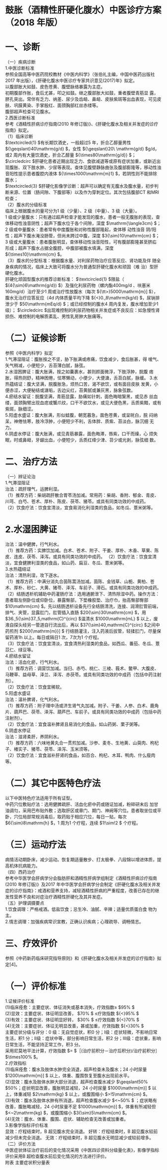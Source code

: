 # 鼓胀（酒精性肝硬化腹水）中医诊疗方案 （2018 年版）  
# 一、诊断  
（一）疾病诊断  
1.中医诊断标准  
参照全国高等中医药院校教材《中医内科学》（张伯礼主编，中国中医药出版社2017 年出版），《肝硬化腹水中医诊疗专家共识意见(2017)年》拟定。  
以腹部胀大如鼓、皮色苍黄、腹壁脉络暴露为主症。  
初期腹部作胀，食后尤甚，叩之如鼓。继之腹部胀大如鼓，重者腹壁青筋显 露，脐孔突出。常伴有乏力、纳差、尿少及齿衄、鼻衄、皮肤紫斑等出血表现，可见皮肤、巩膜黄染、手掌殷红、面颈胸部红丝赤缕等。  
腹部超声检查可见腹水。  
2.西医诊断标准  
参考《酒精性肝病诊疗指南(2010 年修订版)》、《肝硬化腹水及相关并发症的诊疗指南》拟定。  
（1）临床诊断  
$\textcircled{1} $有长期饮酒史，一般超过5 年，折合乙醇量男性 ${\geqslant}40\mathrm{g/d} $，女性 ${\geqslant}20\ \mathrm{g/d} $g/d，或2 周内有大量饮酒史，折合乙醇量 ${\times80\mathrm{g/d}} $；  
$\circledcirc $肝硬化患者近期出现乏力、食欲减退等或原有症状加重，或新近出现腹胀、双下肢水肿、少尿等表现。查体见腹壁静脉曲张及腹部膨隆等，移动性浊音阳性提示患者腹腔内液体 ${\times1000\mathrm{m}1} $，若阴性则不能排除腹水；  
$\textcircled{3} $肝硬化影像学诊断：超声可以确定有无腹水及腹水量，初步判断来源、位置（肠间隙、下腹部等）以及作为穿刺定位。其次包括腹部CT 和MRI 检查；  
（2）腹水的分级标准  
临床上根据腹水的量可分为1 级（少量）、2 级（中量）、3 级（大量）。  
1 级或少量腹水：只有通过超声检查才能发现的腹水，患者一般无腹胀的表现，查体移动性浊音阴性；超声下腹水位于各个间隙，深度 $\mathrm{\langle3cm} $；  
2 级或中量腹水：患者常有中度腹胀和对称性腹部隆起，查体移 动性浊音 阴/阳性；超声下腹水淹没肠管，但尚未跨过中腹，深度 $3{\sim}10\mathrm{cm} $； 3 级或大量腹水：患者腹胀明显，查体移动性浊音阳性，可有腹部膨隆甚至脐疝 形成；超声下腹水占据全腹腔，中腹部被腹水填满，深度 ${\times10}\mathrm{cm} $。  
（3）腹水的分型标准：根据腹水量、对利尿药物治疗应答反应、肾功能及伴 随全身疾病的情况，临床上大致可将腹水分为普通型肝硬化腹水和顽固（难 治）型肝硬化腹水。  
肝硬化顽固型腹水的推荐诊断标准： $\textcircled{1} $限盐（ $(4{\sim}6\mathrm{g/d}) $）及强化利尿药物（螺内酯400mg/d 、呋塞米160mg/d）治疗至少1 周或治疗性放腹水（每次 ${\tt>}5000\mathrm{m}] $），腹水无治疗应答反应（4d 内体质量平均下降 ${<}0.\,8\mathrm{kg/d} $，尿钠排泄少于 $50\mathrm{mEq/d} $；或已经控制的腹水4 周内复发，腹水增加至少1 级）； $\circledcirc $出现难控制的利尿药物相关并发症或不良反应：如急慢性肾损伤、难控制的电解质紊乱、男性乳房肿大胀痛等。  
# （二）证候诊断  
参照《中医内科学》拟定  
1.气滞湿阻证：腹胀按之不坚，胁下胀满或疼痛，饮食减少，食后胀甚，得 嗳气、矢气稍减，小便短少，舌苔薄白腻，脉弦。  
2.水湿困脾证：腹大胀满，按之如囊裹水，甚则颜面微浮，下肢浮肿，脘腹 痞胀，得热则舒，精神困倦，怯寒懒动，小便少，大便溏，舌苔白腻，脉缓。 3.水热蕴结证：腹大坚满，脘腹胀急，烦热口苦，渴不欲饮，或有面目皮肤 发黄，小便赤涩，大便秘结或溏垢，舌边尖红，苔黄腻或兼灰黑，脉象弦数。  
4.瘀结水留证：脘腹坚满，青筋显露，胁痛如针刺，面色晦暗黧黑，或见赤 丝血缕，面颈胸臂出现血痣或蟹爪纹，口干不欲饮水，或见大便色黑，舌质紫黯，或有紫斑，脉细涩。  
5.阳虚水盛证：腹大胀满，形似蛙腹，朝宽暮急，面色苍黄，或呈晄白，脘 闷纳呆，神倦怯寒，肢冷浮肿，小便短少不利，舌体胖、质紫、苔淡白，脉沉细 无力。  
6.阴虚水停证：腹大胀满，或见青筋暴露，面色晦滞，唇紫，口干而燥，心 烦失眠，时或鼻衄，牙龈出血，小便短少，舌质红绛少津、苔少或光剥，脉弦细 数。  
# 二、治疗方法  
（一）辨证论治  
1.气滞湿阻证  
治法：疏肝理气，运脾利湿。  
（1）推荐方药：柴胡疏肝散合胃苓汤加减。常用药：柴胡、香附、郁金、青皮、川芎、白芍、苍术、厚朴、陈皮、茯苓、猪苓。或具有同类功效的中成药。  
（2）饮食疗法：饮食宜清淡，宜食易消化利湿类的食品，如冬瓜、薏米粥等。  
# 2.水湿困脾证  
治法：温中健脾，行气利水。  
（1）推荐方药：实脾饮加减。白术、苍术、附子、干姜、厚朴、木香、草果、陈皮、连皮、茯苓、泽泻。或具有同类功效的中成药。 （2）饮食疗法：饮食宜清淡，宜食健脾利湿类的食品，如山药、扁豆、冬瓜、薏米粥等。  
3.水热蕴结证  
治法：清热利湿，攻下逐水。  
（1）推荐方药：中满分消丸合茵陈蒿汤加减。茵陈、金钱草、山栀、黄柏、苍术、厚朴、砂仁、大黄、猪苓、泽泻、车前子、滑石。或具有同类功效的中成药。  
（2）结肠透析机辅助中药灌肠疗法：选用通腑泄下、清热除湿中药。操作方法：患者取左侧卧位或仰卧位，暴露臀部，下垫橡胶垫、治疗巾，抬高臀部臀部 $10\mathrm{cm} $。先以结肠透析设备先行全结肠清洗，连接、润滑肛管前端，排气、夹管，显露肛门，肛管插入直肠 $20{\sim}30\mathrm{cm} $，用 $36.\,5{\sim}37.\,5\,mathrm{C}^{circ} $温清水 $1000\mathrm{mL} $ 以上，废液自探头经另一管道自行流出后，再以 $37{\sim}40\,mathrm{C}^{circ} $之间中药煎剂 $200{\mathrm{m}}] $ 行结肠灌注，注入药液后拔管，轻揉肛门，尽量保留药液1h 以上。每日或隔日1 次，7次为1 个疗程。  
（3）饮食疗法：饮食宜清淡，宜食清热利湿类的食品，如西瓜、番茄、冬瓜、薏苡仁、绿豆等。  
4.瘀结水留证  
治法：活血化瘀，行气利水。  
（1）推荐方药：调营饮加减。当归、赤芍、桃仁、三棱、莪术、鳖甲、大腹皮、马鞭草、益母草、泽兰、泽泻、赤茯苓。或具有同类功效的中成药（包括中药注射剂）。  
（2）饮食疗法：饮食宜稀软。  
5.阳虚水盛证  
治法：温补脾肾，化气利水。  
（1）推荐方药：附子理中汤或济生肾气丸加减。附子、干姜、人参、白术、鹿角片、葫芦巴、茯苓、泽泻、葫芦巴、车前子。或具有同类功效的中成药（包括中药注射剂）。  
（2）饮食疗法：宜食温补脾肾且易消化的食品，如山药粥、栗子粥等。  
6.阴虚水停证  
治法：滋肾柔肝，养阴利水。  
（1）推荐方药：六味地黄丸合一贯煎加减。沙参、麦冬、生地黄、山萸肉、枸杞子、楮实子、猪苓、茯苓、泽泻、玉米须等。  
（2）饮食疗法：宜食滋补肝肾的食品，如百合、枸杞、木耳、鸭肉、什么瘦肉等。  
# （二）其它中医特色疗法  
以下中医特色疗法适用于所有证型。  
中药穴位敷贴疗法：选用健脾疏肝、活血化瘀中药或随证加减，粉碎研末后 加甘油调匀，采用巴布贴外敷；选取肝区或章门、期门、神阙等穴位。患者取坐位或平卧，穴位局部常规消毒后，取药贴于相应穴位，每日一贴，每次 $6{\sim}8\mathrm{h} $，1 周为1 个疗程，连续 $1\!\sim\!2 $ 个疗程。  
# （三）运动疗法  
病情活动期卧床，减少运动。恢复期适量散步、打太极拳、八段锦以增进体质，提高机体抗病能力。  
（四）西药治疗  
参考中华医学会肝病学分会脂肪肝和酒精性肝病学组制定《酒精性肝病诊疗指南(2010 年修订版)》及2017 年中华医学会肝病学分会制定《肝硬化腹水及相关并发症的诊疗指南》：戒酒和营养支持，减轻酒精性肝病的严重程度，改善已存在的继发性营养不良和对症治疗酒精性肝硬化及其并发症。  
（五）护理调摄要点  
1.饮食调理：严格戒酒。低盐饮食；忌生冷、油腻、辛辣；适量优质蛋白食 物为主。  
2.情志调理：加强疾病常识宣教，正确认识疾病；心理疏导、调畅情志。  
# 三、疗效评价  
参照《中药新药临床研究指导原则》和《肝硬化腹水及相关并发症的诊疗指南》拟定[4]。  
# （一）评价标准  
1.证候评价标准  
(1)临床痊愈：主要症状、体征消失或基本消失，疗效指数≥ $95\% $  
(2)显效：主要症状、体征明显改善， $70\% $  ≤疗效指数  ${<}95\% $  
(3)有效：主要症状、体征明显好转， $30\% $ ≤疗效指数 ${<}70\% $  
(4)无效：主要症状、体征无明显改善，甚或加重，疗效指数 ${<}30\% $  
主要症状分级与评分：0 级：无自觉症状，积0 分；Ⅰ级：症状轻微，不影响日常生活，积1 分；Ⅱ级：症状中等，部分影响日常生活，积2 分；Ⅲ级：症状重，影响日常生活，不能坚持正常工作，积3 分。  
采用尼莫地平法计算，疗效指数 $= $［(治疗前积分－治疗后积分)/治疗前积分］ $\times100\% $。  
2.疗效指标  
(1)临床痊愈：腹水及肢体水肿完全消退，超声检查未及腹水；24 小时尿量 $1200\mathrm{m}] $ 以上，体重、腹围恢复至腹水出现前水平。  
(2)显效：腹水及肢体水肿大部分消退，超声检查腹水减少 $\geqslant50\% $50%；症状明显改善，腹胀明显减轻，24 小时尿量 $1000\mathrm{m}] $ 以上，体重减轻 $2\mathrm{kg} $ 以上，或腹围缩小 $>\!5\mathrm{cm} $。  
(3)有效：腹水及肢体水肿有所消退，超声检查腹水减少  $<~50\% $ ；症状略有 改善，腹胀略减轻，24 小时尿量不足 $1000\mathrm{m}] $，体重有所减轻但 $<~2\mathrm{kg} $，或腹围缩小 $3{\sim}5\mathrm{cm} $。  
(4)无效：腹水、体重、腹围、症状、辅助检查无改善或加重者。  
3.影像学指标评价标准  
显效：疗程结束时，B 超见腹水完全消退。 好转：疗程结束时，B 超见腹水较前减少但未完全消退。 无效：疗程结束时，B 超见腹水无明显减少或较前增多。  
（二）评价方法  
中医症状体征治疗前后的变化情况采用《中医四诊资料分级量化表》，影像学指标评价采用B 超检查腹水前后变化情况的方法进行评价。  
附表  主要症状积分量表
